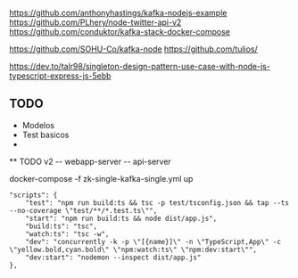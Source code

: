 https://github.com/anthonyhastings/kafka-nodejs-example
https://github.com/PLhery/node-twitter-api-v2
https://github.com/conduktor/kafka-stack-docker-compose

https://github.com/SOHU-Co/kafka-node
https://github.com/tulios/

https://dev.to/talr98/singleton-design-pattern-use-case-with-node-js-typescript-express-js-5ebb

## TODO

- Modelos
- Test basicos
-

\*\* TODO v2
-- webapp-server
-- api-server

docker-compose -f zk-single-kafka-single.yml up

    "scripts": {
        "test": "npm run build:ts && tsc -p test/tsconfig.json && tap --ts --no-coverage \"test/**/*.test.ts\"",
        "start": "npm run build:ts && node dist/app.js",
        "build:ts": "tsc",
        "watch:ts": "tsc -w",
        "dev": "concurrently -k -p \"[{name}]\" -n \"TypeScript,App\" -c \"yellow.bold,cyan.bold\" \"npm:watch:ts\" \"npm:dev:start\"",
        "dev:start": "nodemon --inspect dist/app.js"
    },
